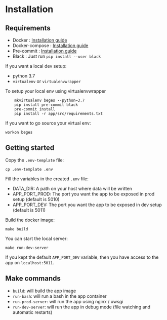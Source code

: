 # Installation

## Requirements
- Docker : [Installation guide](https://docs.docker.com/engine/install/)
- Docker-compose : [Installation guide](https://docs.docker.com/compose/install/)
- Pre-commit : [Installation guide](https://pre-commit.com/)
- Black : Just run `pip install --user black`


If you want a local dev setup:
- python 3.7
- `virtualenv` or `virtualenvwrapper`

To setup your local env using virtualenvwrapper
```
    mkvirtualenv beges --python=3.7
    pip install pre-commit black
    pre-commit install
    pip install -r app/src/requirements.txt
```

If you want to go source your virtual env:

    workon beges

## Getting started
Copy the `.env-template` file:

    cp .env-template .env

Fill the variables in the created `.env` file:
- DATA_DIR: A path on your host where data will be written
- APP_PORT_PROD: The port you want the app to be exposed in prod setup (default is 5010)
- APP_PORT_DEV: The port you want the app to be exposed in dev setup (default is 5011)

Build the docker image:

    make build

You can start the local server:

    make run-dev-server

If you kept the default `APP_PORT_DEV` variable, then you have access to the app on `localhost:5011`.

## Make commands
- `build`: will build the app image
- `run-bash`: will run a bash in the app container
- `run-prod-server`: will run the app using nginx / uwsgi
- `run-dev-server`: will run the app in debug mode (file watching and automatic restarts)

